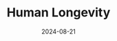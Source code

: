 ---  
layout: startup_page  
title: "Human Longevity"  
id: "humanlongevity.com"  
permalink: "/humanlongevityhumanlongevity.com08212024/"  
website: "https://humanlongevity.com"  
funding_round: "Series B"  
funding_amount: "$39.8M"  
investors: "TVM Capital Healthcare, Panacea Venture, Emerging Technology Partners"  
about: "Human Longevity, Inc. (HLI) is a longevity-focused technology company offering a 100+ Longevity Care membership program. This program leverages precision medicine, clinical care, and data platforms to identify and manage age-related health risks, aiming to increase healthspan and lifespan. HLI uses whole-genome sequencing, advanced imaging, and comprehensive metabolomics to provide personalized health recommendations."  
markets: "Healthtech, Biotechnology, AI, Genetics, Health Care, Health Diagnostics"  
hq: "San Diego, California, United States"  
founded_year: "2013"  
linkedin: "https://www.linkedin.com/company/human-longevity-inc-"  
twitter: "http://twitter.com/humanlongevity"  
instagram: ""  
facebook: "http://www.facebook.com/humanlongevity"  
crunchbase: "https://www.crunchbase.com/organization/human-longevity"  
pitchbook: ""  

date_display: "21-Aug-2024"  
date: "2024-08-21"

# SEO Optimization  
meta_title: "Human Longevity - Series B Funding ($39.8M)"  
meta_description: "Human Longevity, Human Longevity, Inc. (HLI) is a longevity-focused technology company offering a 100+ Longevity Care membership program. This program leverages precis..."  
meta_keywords: "Human Longevity, Healthtech, Biotechnology, AI, Genetics, Health Care, Health Diagnostics, Series B funding"  
canonical_url: "https://startup.projectstartups.com/humanlongevityhumanlongevity.com08212024/"  
---